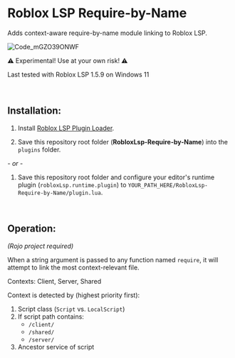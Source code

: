 # Roblox LSP Require-by-Name
Adds context-aware require-by-name module linking to Roblox LSP.

![Code_mGZO39ONWF](https://user-images.githubusercontent.com/2924585/162556118-bebe2db1-95ec-4179-9967-d3fc8a96ecad.gif)

⚠️ Experimental! Use at your own risk! ⚠️

Last tested with Roblox LSP 1.5.9 on Windows 11

<br/>

## Installation:

1. Install [Roblox LSP Plugin Loader](https://github.com/Meta-Maxim/RobloxLsp-plugin-loader).

2. Save this repository root folder (**RobloxLsp-Require-by-Name**) into the `plugins` folder.

  *- or -*

1. Save this repository root folder and configure your editor's runtime plugin (`robloxLsp.runtime.plugin`) to `YOUR_PATH_HERE/RobloxLsp-Require-by-Name/plugin.lua`.

<br/>

## Operation:

*(Rojo project required)*

When a string argument is passed to any function named `require`, it will attempt to link the most context-relevant file.

Contexts: Client, Server, Shared

Context is detected by (highest priority first):
1. Script class (`Script` vs. `LocalScript`)
2. If script path contains:
   - `/client/`
   - `/shared/`
   - `/server/`
3. Ancestor service of script
